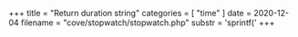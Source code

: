 +++
title = "Return duration string"
categories = [ "time" ]
date = 2020-12-04
filename = "cove/stopwatch/stopwatch.php"
substr = 'sprintf('
+++
